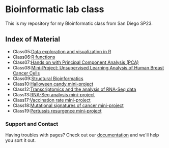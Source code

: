 # Bioinformatic lab class
This is my repository for my BIoinformatic class from San Diego SP23.

## Index of Material
- Class05:[Data exploration and visualization in R](https://github.com/Norma2077/BIMM143/blob/6a5afdfbb361b9ccf26069a3ac6fc8556444a769/class05/class_05.pdf)
- Class06:[R functions](https://github.com/Norma2077/BIMM143/blob/6a5afdfbb361b9ccf26069a3ac6fc8556444a769/class%2006/class06.pdf)
- Class07:[Hands on with Principal Component Analysis (PCA)](https://github.com/Norma2077/BIMM143/blob/6a5afdfbb361b9ccf26069a3ac6fc8556444a769/class07/class-07.pdf)
- Class08:[Mini-Project: Unsupervised Learning Analysis of Human Breast Cancer Cells](https://github.com/Norma2077/BIMM143/blob/6a5afdfbb361b9ccf26069a3ac6fc8556444a769/class08%20Mini-project/class-08.pdf)
- Class09:[Structural Bioinformatics](https://github.com/Norma2077/BIMM143/blob/6a5afdfbb361b9ccf26069a3ac6fc8556444a769/class09/class-09.pdf)
- Class10:[Halloween candy mini-project](https://github.com/Norma2077/BIMM143/blob/6a5afdfbb361b9ccf26069a3ac6fc8556444a769/class%2010/class-10-.pdf)
- Class12:[Transcriptomics and the analysis of RNA-Seq data](https://github.com/Norma2077/BIMM143/blob/6a5afdfbb361b9ccf26069a3ac6fc8556444a769/class%2012/class-12.pdf)
- Class13:[RNA-Seq analysis mini-project](https://github.com/Norma2077/BIMM143/blob/6a5afdfbb361b9ccf26069a3ac6fc8556444a769/Class%2013%20Mini%20Project/class-13.pdf)
- Class17:[Vaccination rate mini-project](https://github.com/Norma2077/BIMM143/blob/6a5afdfbb361b9ccf26069a3ac6fc8556444a769/class%2017%20Mini%20project/class17.pdf)
- Class18:[Mutational signatures of cancer mini-project](https://github.com/Norma2077/BIMM143/blob/6a5afdfbb361b9ccf26069a3ac6fc8556444a769/class18/class18.pdf)
- Class19:[Pertussis resurgence mini-project](https://github.com/Norma2077/BIMM143/blob/6a5afdfbb361b9ccf26069a3ac6fc8556444a769/class19/class19.pdf)



### Support and Contact
Having troubles with pages? Check out our [documentation](http://github.com/contact) and we'll help you sort it out.
